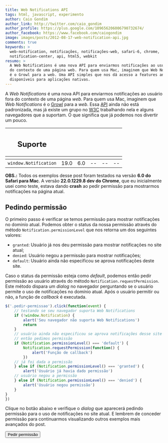 ```yaml
---
title: Web Notifications API
tags: html, javascript, experimento
author: Caio Gondim
author_link: http://twitter.com/caio_gondim
author_profile: https://plus.google.com/109656206006790732674/
author_facebook: https://www.facebook.com/caiogondim
image: images/posts/2012-08-17-web-notification-api.jpg
comments: true
keywords: >
  web-notification, notificações, notificações-web, safari-6, chrome,
  notification-center, api, html5, webkit
resumo: >
  A Web Notifications é uma nova API para enviarmos notificações ao usuário fora
  do contexto de uma página web. Para quem usa Mac, imaginem que Web Notifications
  é o Growl para a web. Uma API simples que nos dá acesso a features antes só
  disponíveis para aplicações nativas.
---
```


A _Web Notifications_ é uma nova API para enviarmos notificações ao usuário
fora do contexto de uma página _web_. Para quem usa Mac, imaginem que _Web
Notifications_ é o [Growl](http://growl.info/) para a _web_. Essa
[API](http://pt.wikipedia.org/wiki/API) ainda não está padronizada, mas já
existe um grupo no [W3C](http://www.w3.org/TR/notifications/) trabalhando
nela e alguns navegadores que a suportam. O que significa que já
podemos nos divertir um pouco.

<table class="support">
    <thead>
        <tr>
            <th class="subject"><h2>Suporte</h2></th>
            <th class="browser chrome"><div class="i"></div></th>
            <th class="browser safari"><div class="i"></div></th>
            <th class="browser firefox"><div class="i"></div></th>
            <th class="browser ie"><div class="i"></div></th>
            <th class="browser opera"><div class="i"></div></th>
        </tr>
        <tr>
            <th></th>
            <th colspan="5" class="base"></th>
        </tr>
    </thead>
    <tbody>
        <tr>
            <td class="property"><code>window.Notification</code></td>
            <td>19.0</td>
            <td>6.0</td>
            <td>--</td>
            <td>--</td>
            <td>--</td>
        </tr>
    </tbody>
</table>

<p class="obs"><strong>OBS.:</strong> Todos os exemplos desse post foram
testados na versão <strong>6.0 do Safari para Mac</strong>. A versão
<strong>22.0.1229.8 dev do Chrome</strong>, que eu inicialmente usei como
teste, estava dando <strong>crash</strong> ao pedir permissão para mostrarmos
notificações na página atual.</p>

## Pedindo permissão

O primeiro passo é verificar se temos permissão para mostrar notificações no
dominío atual. Podemos obter o status da nossa permissão através do método
`Notification.permissionLevel` que nos retorna um dos seguintes valores:

- `granted`: Usuário já nos deu permissão para mostrar notificações no site atual;
- `denied`: Usuário negou a permissão para mostrar notificações;
- `default`: Usuário ainda não especificou se aprova notificações deste site.

Caso o status da permissão esteja como _default_, podemos então pedir
permissão ao usuário através do método `Notification.requestPermission`. Este
método dispara um _dialog_ no navegador perguntando se o usuário permite o uso
de notificações no domínio atual. Após o usuário permitir ou não, a função de
_callback_ é executada.

```javascript
$('.pedir-permissao').click(function(event) {
    // testando se seu navegador suporta Web Notifications
    if (!window.Notification) {
        alert('Seu navegador não suporta Web Notifications')
        return
    }
    // usuário ainda não especificou se aprova notificações desse site
    // então pedimos permissão
    if (Notification.permissionLevel() === 'default') {
        Notification.requestPermission(function() {
            alert('Função de callback')
        })
    // já foi dada a permissão
    } else if (Notification.permissionLevel() === 'granted') {
        alert('Usuário já havia dado permissão')
    // usuário negou a permissão
    } else if (Notification.permissionLevel() === 'denied') {
        alert('Usuário negou permissão')
    }
}
})
```

Clique no botão abaixo e verifique o _dialog_ que aparecerá pedindo permissão
para o uso de notificações no site atual. E lembrem de conceder permissão para
continuarmos visualizando outros exemplos mais avançados do post.

<div class="img example bordered">
    <input type="button" value="Pedir permissão" class="pedir-permissao center" />
    <script>
        $('.pedir-permissao').click(function(event) {
            if (!window.Notification) {
                alert('Seu navegador não suporta Web Notifications')
                return
            }

            if (Notification.permissionLevel() === 'default') {
                Notification.requestPermission(function() {
                    alert('Função de callback')
                })
            } else if (Notification.permissionLevel() === 'granted') {
                alert('Usuário já havia dado permissão')
            } else if (Notification.permissionLevel() === 'denied') {
                alert('Usuário negou permissão')
            }
        })
    </script>
</div>

A imagem abaixo mostra o _dialog_ de permissão do Safari 6.0 no Mac.

<p><img src="/images/posts/2012-08-22-pedindo-permissao.jpg" alt="" height="200" width="700" style="height: 200px !important;" /></p>

Caso queiram mudar a permissão de um site posteriormente, no Safari
basta ir no menu Preferências → Notificações.

<p><img src="/images/posts/2012-08-22-safari-notificacoes.jpg" alt="" height="200" width="700" style="height: 200px !important;" /></p>

## Enviando uma notificação

Agora que o usuário nos cedeu permissão, já podemos criar nossa primeira
notificação. No código abaixo temos um exemplo básico de uma
_Web Notification_.

```javascript
var notificationBasica = new Notification('Título da Notificação')
notificationBasica.show()
```

Criamos um novo objeto do tipo `Notification` passando o título da notificação
como argumento. Depois de criado, basta executar o método `show` para que a
notificação seja enviada. O botão abaixo executa este exemplo.

<div class="img bordered example">
    <input type="button" value="Disparar notificação" class="notificacao-basica center" />
    <script>
        $('.notificacao-basica').click(function() {
            if (!window.Notification) {
                alert('Seu navegador não suporta Web Notifications')
                return
            }
            if (Notification.permissionLevel() !== 'granted') {
                alert('Usuário não permitiu mostrar Web Notifications')
                return
            }

            var notificacaoBasica = new Notification('Título da Notificação')
            notificacaoBasica.show()
        })
    </script>
</div>

O navegador deverá mostrar uma notificação parecida com a imagem abaixo

<p><img src="/images/posts/2012-08-22-notificacao-exemplo.jpg" alt="" height="200" width="700" style="height: 200px !important;" /></p>

Caso estejam utilizando o OS X Mountain Lion, todas as notificações enviadas
irão também para o _Notification Center_.

<p><img src="/images/posts/2012-08-22-notification-center.jpg" alt="" height="200" width="700" style="height: 200px !important;" /></p>

## Parâmetros

O único paramêtro obrigatório de uma notificação é o título. Porém existem
outros parâmetros opcionais que podem ser passados como um objeto. Objeto?
Melhor um exemplo:

```javascript
var notification = new Notification('Título da Notificação', {
    body: 'Body da Notifição',
    tag: 'novo e-mail',
    onshow: function(event) {
        console.log('evento onshow')
    },
    onclick: function(event) {
        alert('evento onclick')
    },
    onclose: function(event) {
        console.log('evento onclose')
    },
    onerror: function(event) {
        console.log('evento onerror')
    }
}
})
notification.show()
```

Esses são todos os parâmetros aceitos pelas notifications no Safari e Chrome no Mac:
- `body`: Mensagem mais detalhada sobre a notificação;
- `tag`: Identificador da notificação. Impede que o usuário receba várias notificações caso tenha várias abas com seu site aberto;
- `onshow`: Evento disparado quando a notificação é exibida;
- `onclick`: Evento disparado no _click_ da notificação. Com ele podemos, por exemplo, mostrar o novo e-mail ao usuário no _click_ da notificação;
- `onclose`: Evento disparado quando a notificação é ignorada ou fechada no _Notification Center_;
- `onerror`: Evento disparado caso a notificação não possa ser mostrada ao usuário. Disparado quando o nível de permissão está setado como _default_ ou _denied_.

O botão abaixo dispara essa notificação com todos os parâmetros.
Observe que, diferente das outras, se dispararmos várias dessas notificações apenas a última ficará visível no _Notification Center_.
Isto devido ao atributo _tag_.

<div class="img bordered example">
    <input type="button" value="Disparar notificação completa" class="notificacao-completa" />
    <script>
        $('.notificacao-completa').click(function() {
            if (!window.Notification) {
                alert('Seu navegador não suporta Web Notifications')
                return
            }
            if (Notification.permissionLevel() !== 'granted') {
                alert('Usuário não permitiu mostrar Web Notifications')
                return
            }
            var notificacaoCompleta = new Notification('Notificação completa', {
                body: 'Body da Notifição',
                tag: 'novo e-mail',
                onshow: function(event) {
                    console.log('evento onshow')
                },
                onclick: function(event) {
                    alert('evento onclick')
                },
                onclose: function(event) {
                    console.log('evento onclose')
                },
                onerror: function(event) {
                    console.log('evento onerror')
                }
            })
            notificacaoCompleta.show()

        })
    </script>
</div>

A [especificação do W3C](http://www.w3.org/TR/notifications/) define mais
alguns parâmetros além dos citados acima, mas eles não são suportados pelo
Safari ou Chrome e talvez nunca serão. Para não deixar muito longo o post
decidi não comentar sobre eles. Mas caso queiram se aprofundar na
especificação existe um link nas referências.

<aside class="fonte">
    <h3>Referência</h3>
    <ul>
        <li><a href="http://caniuse.com/#search=notification" alt="When can I use..." title="When can i use...">When can i use Web Notifications</a> <span class="comment">// When can I use...</span></li>
        <li><a href="http://www.w3.org/TR/notifications/" alt="W3C" title="W3C">Web Notifications</a> <span class="comment">// W3C</span></li>
        <li><a href="https://developer.apple.com/library/safari/#documentation/AppleApplications/Conceptual/SafariJSProgTopics/Articles/SendingNotifications.html#//apple_ref/doc/uid/TP40001483-CH23-SW1" alt="W3C" title="W3C">Sending Notifications</a> <span class="comment">// Apple Safari Developer Library</span></li>
    </ul>
</aside>
